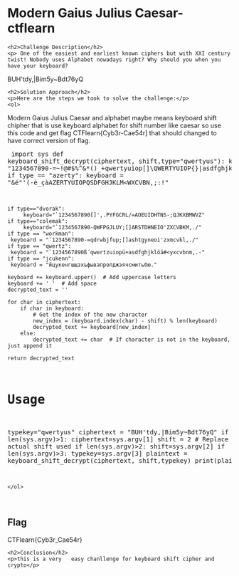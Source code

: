 
<!DOCTYPE html>
<html>

<body>
    <h1>Modern Gaius Julius Caesar- ctflearn</h1>

    <h2>Challenge Description</h2>
    <p> One of the easiest and earliest known ciphers but with XXI century twist! Nobody uses Alphabet nowadays right? Why should you when you have your keyboard?

BUH'tdy,|Bim5y~Bdt76yQ
 
</p>
 
    <h2>Solution Approach</h2>
    <p>Here are the steps we took to solve the challenge:</p>
    <ol>
Modern Gaius Julius Caesar  and alphabet maybe means keyboard shift chipher that is use keyboard alphabet for shift number 
like caesar so use this code and get flag  CTFlearn{Cyb3r-Cae54r]
that should changed to have correct version of flag.
       <pre>
import sys
def keyboard_shift_decrypt(ciphertext, shift,type="qwertyus"):
    keyboard = "1234567890-=~!@#$%^&*()_+qwertyuiop[]\QWERTYUIOP{}|asdfghjkl;'ASDFGHJKL:\"zxcvbnm,./ZXCVBNM<>?"
    if type == "azerty":
     keyboard = "&é\"'(-è_çàAZERTYUIOPQSDFGHJKLM<WXCVBN,;:!"


    if type=="dvorak":
         keyboard="`1234567890[]',.PYFGCRL/=AOEUIDHTNS-;QJKXBMWVZ" 
    if type=="colemak":
         keyboard="`1234567890-QWFPGJLUY;[]ARSTDHNEIO'ZXCVBKM,./"
    if type == "workman":
     keyboard = "`1234567890-=qdrwbjfup;[]ashtgyneoi'zxmcvkl,./"
    if type == "qwertz":
     keyboard = "`1234567890ß´qwertzuiopü+asdfghjklöä#<yxcvbnm,.-"
    if type == "jcukenn":
     keyboard = "йцукенгшщзхъфывапролджэячсмитьбю."
      
    keyboard += keyboard.upper()  # Add uppercase letters
    keyboard += ' '  # Add space
    decrypted_text = ''

    for char in ciphertext:
        if char in keyboard:
            # Get the index of the new character
            new_index = (keyboard.index(char) - shift) % len(keyboard)
            decrypted_text += keyboard[new_index]
        else:
            decrypted_text += char  # If character is not in the keyboard, just append it

    return decrypted_text

# Usage
typekey="qwertyus"
ciphertext = "BUH'tdy,|Bim5y~Bdt76yQ"
if len(sys.argv)>1:
 ciphertext=sys.argv[1]
shift = 2  # Replace with the actual shift used
if len(sys.argv)>2:
 shift=sys.argv[2]
if len(sys.argv)>3:
 typekey=sys.argv[3] 
plaintext = keyboard_shift_decrypt(ciphertext, shift,typekey)
print(plaintext)

</pre>
       
    
    </ol>
<br>
    <h2>Flag</h2>
    <p class="flag">CTFlearn{Cyb3r_Cae54r}
</p>

    <h2>Conclusion</h2>
    <p>this is a very   easy chanllenge for keyboard shift cipher and crypto</p>
</body>
</html>

